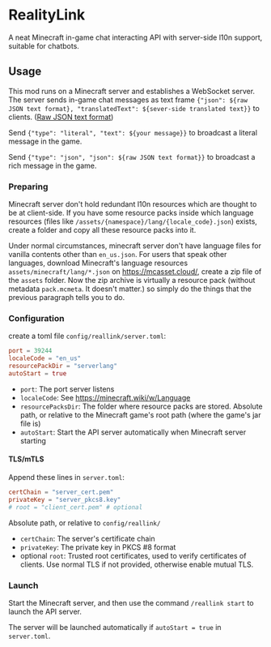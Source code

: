 # RealityLink

A neat Minecraft in-game chat interacting API with server-side l10n support, suitable for chatbots.

## Usage

This mod runs on a Minecraft server and
establishes a WebSocket server.
The server sends in-game chat messages as text frame
`{"json": ${raw JSON text format}, "translatedText": ${sever-side translated text}}`
to clients. ([Raw JSON text format](https://minecraft.wiki/w/Raw_JSON_text_format))

Send `{"type": "literal", "text": ${your message}}`
to broadcast a literal message in the game.

Send `{"type": "json", "json": ${raw JSON text format}}`
to broadcast a rich message in the game.

### Preparing

Minecraft server don't hold redundant l10n resources
which are thought to be at client-side. If you have some resource packs
inside which language resources
(files like `/assets/{namespace}/lang/{locale_code}.json`) exists,
create a folder and copy all these resource packs into it.

Under normal circumstances,
minecraft server don't have language files for vanilla contents
other than `en_us.json`. For users that speak other languages,
download Minecraft's language resources `assets/minecraft/lang/*.json`
on https://mcasset.cloud/, create a zip file of the `assets` folder.
Now the zip archive is virtually a resource pack
(without metadata `pack.mcmeta`. It doesn't matter.) so simply do the
things that the previous paragraph tells you to do.

### Configuration

create a toml file `config/reallink/server.toml`:
```toml
port = 39244
localeCode = "en_us"
resourcePackDir = "serverlang"
autoStart = true
```

- `port`: The port server listens
- `localeCode`: See https://minecraft.wiki/w/Language
- `resourcePacksDir`: The folder where resource packs are stored.
Absolute path, or relative to the Minecraft game's root path
(where the game's jar file is)
- `autoStart`: Start the API server automatically
when Minecraft server starting

#### TLS/mTLS

Append these lines in `server.toml`:
```toml
certChain = "server_cert.pem"
privateKey = "server_pkcs8.key"
# root = "client_cert.pem" # optional
```

Absolute path, or relative to `config/reallink/`
- `certChain`: The server's certificate chain
- `privateKey`: The private key in PKCS #8 format
- optional `root`: Trusted root certificates, used to verify
certificates of clients. 
Use normal TLS if not provided, otherwise enable mutual TLS.

### Launch

Start the Minecraft server, and then
use the command `/reallink start` to launch the API server.

The server will be launched automatically if `autoStart = true` in
`server.toml`.
